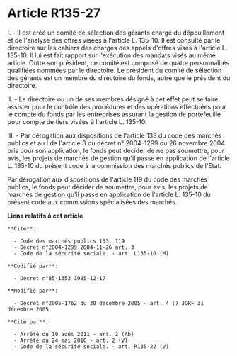 # Article R135-27

I. - Il est créé un comité de sélection des gérants chargé du dépouillement et de l'analyse des offres visées à l'article L.
135-10. Il est consulté par le directoire sur les cahiers des charges des appels d'offres visés à l'article L. 135-10. Il lui
est fait rapport sur l'exécution des mandats visés au même article. Outre son président, ce comité est composé de quatre
personnalités qualifiées nommées par le directoire. Le président du comité de sélection des gérants est un membre du
directoire du fonds, autre que le président du directoire.

II. - Le directoire ou un de ses membres désigné à cet effet peut se faire assister pour le contrôle des procédures et des
opérations effectuées pour le compte du fonds par les entreprises assurant la gestion de portefeuille pour compte de tiers
visées à l'article L. 135-10.

III. - Par dérogation aux dispositions de l'article 133 du code des marchés publics et au I de l'article 3 du décret n°
2004-1299 du 26 novembre 2004 pris pour son application, le fonds peut décider de ne pas soumettre, pour avis, les projets de
marchés de gestion qu'il passe en application de l'article L. 135-10 du présent code à la commission des marchés publics de
l'Etat.

Par dérogation aux dispositions de l'article 119 du code des marchés publics, le fonds peut décider de soumettre, pour avis,
les projets de marchés de gestion qu'il passe en application de l'article L. 135-10 du présent code aux commissions
spécialisées des marchés.

**Liens relatifs à cet article**

	**Cite**:

	  - Code des marchés publics 133, 119
	  - Décret n°2004-1299 2004-11-26 art. 3
	  - Code de la sécurité sociale. - art. L135-10 (M)

	**Codifié par**:

	  - Décret n°85-1353 1985-12-17

	**Modifié par**:

	  - Décret n°2005-1762 du 30 décembre 2005 - art. 4 () JORF 31 décembre 2005

	**Cité par**:

	  - Arrêté du 10 août 2011 - art. 2 (Ab)
	  - Arrêté du 24 mai 2016 - art. 2 (V)
	  - Code de la sécurité sociale. - art. R135-22 (V)
